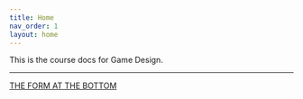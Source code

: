 ```yaml
---
title: Home
nav_order: 1
layout: home
---
```


This is the course docs for Game Design.

---

[THE FORM AT THE BOTTOM](https://docs.google.com/forms/d/e/1FAIpQLScHn0jnRI-LFoaxY4xIqheIUgCwvAxQUGn_B9VBkJcwVwywXA/viewform)
